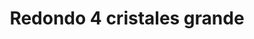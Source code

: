---
title: Redondo 4 cristales grande
date: 
draft: false

# descripcion
description : Aros de plata y cristal engarzado

materials: Plata 925

color: Plateado y cristal

dimensions: 2,8cm largo

code: 01-07-0398

type: "Aros"

categories: []

# Images
# first image will be shown in the product page
images:
  # - image: "images/path_to_image"
  # La ubicacion de las imagenes es imagenes/Aros/Aros.Cristal engarzado/01-07-0398-redondo-4-cristales-grande
  - image: "./images/aros/cristal_engarzado/01-07-0398-redondo-4-cristales-grande_a.JPG"
  - image: "./images/aros/cristal_engarzado/01-07-0398-redondo-4-cristales-grande_b.JPG"
---